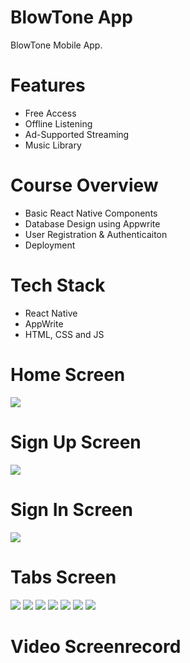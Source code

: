 # BlowTone App
BlowTone Mobile App.

# Features
* Free Access
* Offline Listening
* Ad-Supported Streaming
* Music Library

# Course Overview
* Basic React Native Components
* Database Design using Appwrite
* User Registration & Authenticaiton
* Deployment

# Tech Stack
* React Native
* AppWrite
* HTML, CSS and JS

# Home Screen
<img src="assets/images/screenshot/onboarding.jpg">  

# Sign Up Screen
<img src="assets/images/screenshot/signup.jpg">  

# Sign In Screen
<img src="assets/images/screenshot/login.jpg">  

# Tabs Screen
<img src="assets/images/screenshot/tab1.jpg">  
<img src="assets/images/screenshot/tab2.jpg">
<img src="assets/images/screenshot/tab3.jpg"> 
<img src="assets/images/screenshot/tab4.jpg">  
<img src="assets/images/screenshot/tab5.jpg">  
<img src="assets/images/screenshot/tab6.jpg">
<img src="assets/images/screenshot/tab7.jpg">  

# Video Screenrecord

<!-- https://youtu.be/vZMhw8G-n7E?si=P7YG-5BHbi8XZ3FI -->